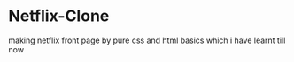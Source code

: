 # Netflix-Clone
 making netflix front page by pure css and html basics which i have learnt till now
